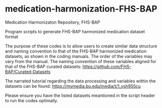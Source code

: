 # medication-harmonization-FHS-BAP
Medication Harmonizaton Repository, FHS-BAP

Program scripts to generate FHS-BAP harmonized medication dataset format

The purpose of these codes is to allow users to create similar data structure and naming convention to that of the FHS-BAP harmonized medication datasets, as shown in the coding manuals. The order of the variables may vary from the manual. The naming convention of these variables aligned for that of the FHS-BAP curated datasets: https://github.com/FHS-BAP/Curated-Datasets 

The narrated tutorial regarding the data processing and variables within the datasets can be found: https://mymedia.bu.edu/media/t/1_ysh955cu 

Please ensure you have the listed datasets meantioned in the script header to run the codes optimally.
